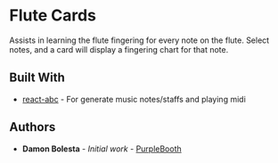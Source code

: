 # Flute Cards

Assists in learning the flute fingering for every note on the flute. Select notes, and a card will display a fingering chart for that note.

## Built With

- [react-abc](https://www.npmjs.com/package/react-abc) - For generate music notes/staffs and playing midi

## Authors

- **Damon Bolesta** - _Initial work_ - [PurpleBooth](https://damonbolesta.com)
